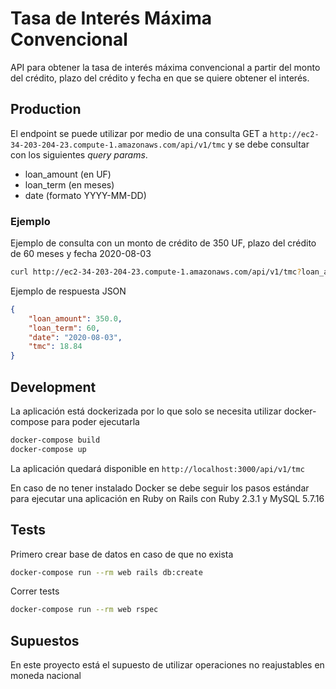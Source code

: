 # Tasa de Interés Máxima Convencional

API para obtener la tasa de interés máxima convencional a partir del monto del crédito, plazo del crédito y fecha en que se quiere obtener el interés.

## Production
El endpoint se puede utilizar por medio de una consulta GET a `http://ec2-34-203-204-23.compute-1.amazonaws.com/api/v1/tmc` y se debe consultar con los siguientes _query params_.
* loan_amount (en UF)
* loan_term (en meses)
* date (formato YYYY-MM-DD)

### Ejemplo
Ejemplo de consulta con un monto de crédito de 350 UF, plazo del crédito de 60 meses y fecha 2020-08-03
```bash
curl http://ec2-34-203-204-23.compute-1.amazonaws.com/api/v1/tmc?loan_amount=350&loan_term=60&date=2020-08-03
```
Ejemplo de respuesta JSON
```json
{
    "loan_amount": 350.0,
    "loan_term": 60,
    "date": "2020-08-03",
    "tmc": 18.84
}
```


## Development
La aplicación está dockerizada por lo que solo se necesita utilizar docker-compose para poder ejecutarla

```bash
docker-compose build
docker-compose up
```

La aplicación quedará disponible en `http://localhost:3000/api/v1/tmc`

En caso de no tener instalado Docker se debe seguir los pasos estándar para ejecutar una aplicación en Ruby on Rails con Ruby 2.3.1 y MySQL 5.7.16

## Tests
Primero crear base de datos en caso de que no exista
```bash
docker-compose run --rm web rails db:create
```
Correr tests
```bash
docker-compose run --rm web rspec
```

## Supuestos
En este proyecto está el supuesto de utilizar operaciones no reajustables en moneda nacional
